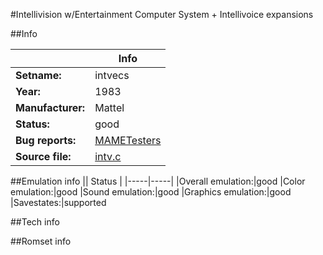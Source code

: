 #Intellivision w/Entertainment Computer System + Intellivoice expansions

##Info

||Info|
|-----|-----|
|**Setname:**|intvecs
|**Year:**|1983
|**Manufacturer:**|Mattel
|**Status:**|good
|**Bug reports:**|[MAMETesters](http://mametesters.org/view_all_set.php?type=1&temporary=y&search=intv.c)
|**Source file:**|[intv.c](https://github.com/mamedev/mame/blob/master/src/mess/drivers/intv.c)

##Emulation info
|| Status |
|-----|-----|
|Overall emulation:|good
|Color emulation:|good
|Sound emulation:|good
|Graphics emulation:|good
|Savestates:|supported

##Tech info

##Romset info

<!--- START OF EDITED COMMENT DO NOT TOUCH TEXT ABOVE-->
